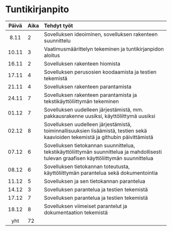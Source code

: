 # Tuntikirjanpito

| Päivä | Aika | Tehdyt työt  |
| :----:|:-----| :-----|
|  8.11 |  2   | Sovelluksen ideoiminen, sovelluksen rakenteen suunnittelu  |
| 10.11 |  3   | Vaatimusmäärittelyn tekeminen ja tuntikirjanpidon aloitus  |
| 16.11 |  2   | Sovelluksen rakenteen hiomista |
| 17.11 |  4   | Sovelluksen perusosien koodaamista ja testien tekemistä |
| 21.11 |  4   | Sovelluksen rakenteen parantamista  |
| 24.11 |  7   | Sovelluksen rakenteen parantamista ja tekstikäyttöliittymän tekeminen  |
| 01.12 |  7   | Sovelluksen uudelleen järjestämistä, mm. pakkausrakenne uusiksi, käyttöliittymä uusiksi |
| 02.12 |  8   | Sovelluksen uudelleen järjestämistä, toiminnallisuuksien lisäämistä, testien sekä kaavioiden tekemistä ja githubin päivittämistä  |
| 07.12 |  6   | Sovelluksen tietokannan suunnittelua, tekstikäyttöliittymän suunnittelua ja mahdollisesti tulevan graafisen käyttöliittymän suunnittelua  |
| 08.12 |  6   | Sovelluksen tietokannan toteutusta, käyttöliittymän parantelua sekä dokumentointia  |
| 11.12 |  5   | Sovelluksen ja sen tietokannan parantelua |
| 14.12 |  3   | Sovelluksen parantelua ja testien tekemistä |
| 17.12 |  7   | Sovelluksen parantelua ja testien tekemistä |
| 18.12 |  8   | Sovelluksen viimeiset parantelut ja dokumentaation tekemistä |
| yht   |  72  |
